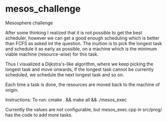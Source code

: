 # mesos_challenge
Mesosphere challenge




After some thinking I realized that it is not possible to get the best scheduler, however we can get a good enough scheduling which is better than FCFS as asked int the question.
The inuition is to pick the longest task and schedule it as early as possible, on a machine which is the minimum viable machine (resource-wise) for this task.


Thus I visualized a Dijkstra's-like algorithm, where we keep picking the longest task and move onwards, if the longest task cannot be currently scheduled, we schedule the next longest task and so on.

Each time a task is done, the resources are moved back to the machine of origin.


Instructions:
To run: cmake . && make all && ./mesos_exec

Currently the values are not configurable, but mesos_exec.cpp in src/prog/ has the code to add more tasks.
